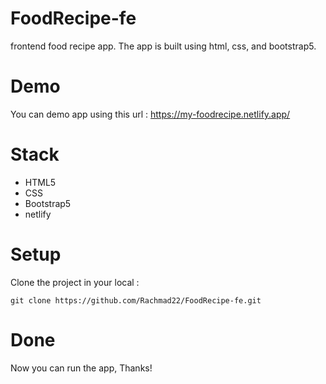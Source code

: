 # FoodRecipe-fe
frontend food recipe app. The app is built using html, css, and bootstrap5.

# Demo
You can demo app using this url : https://my-foodrecipe.netlify.app/

# Stack
+ HTML5
+ CSS
+ Bootstrap5
+ netlify

# Setup
Clone the project in your local :
```
git clone https://github.com/Rachmad22/FoodRecipe-fe.git
```

# Done
Now you can run the app, Thanks!
